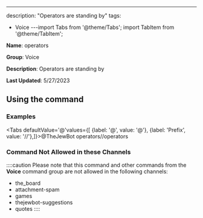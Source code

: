 ---
description: "Operators are standing by"
tags:
  - Voice
---import Tabs from '@theme/Tabs';
import TabItem from '@theme/TabItem';

**Name**: operators

**Group**: Voice

**Description**: Operators are standing by

**Last Updated**: 5/27/2023

## Using the command

### Examples
<Tabs defaultValue='@'values={[ {label: '@', value: '@'}, {label: 'Prefix', value: '//'},]}><TabItem value='@'>@TheJewBot operators</TabItem><TabItem value='//'>//operators</TabItem></Tabs>

### Command Not Allowed in these Channels
::::caution Please note that this command and other commands from the **Voice** command group are not allowed in the following channels:
- the_board
- attachment-spam
- games
- thejewbot-suggestions
- quotes
::::